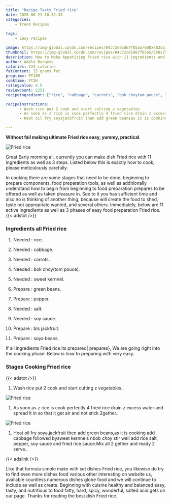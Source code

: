 ```yaml
---
title: "Recipe Tasty Fried rice"
date: 2020-06-21 10:32:33
categories:
    - Trend Recipes
    
tags:
    - Easy recipes

image: https://img-global.cpcdn.com/recipes/04c72ce5d67f05a5/680x482cq70/fried-rice-recipe-main-photo.jpg
thumbnail: https://img-global.cpcdn.com/recipes/04c72ce5d67f05a5/350x250cq70/fried-rice-recipe-main-photo.jpg
description: How to Make Appetizing Fried rice with 11 ingredients and 3 stages of easy cooking.
author: Adele Burgess
calories: 223 calories
fatContent: 15 grams fat
preptime: PT18M
cooktime: PT2H
ratingvalue: 4.5
reviewcount: 2251
recipeingredient: ["rice", "cabbage", "carrots", "bok choytom pouce", "sweet kernnel", "green beans", "pepper", "salt", "soy sauce", "bls jackfruit", "soya beans"]

recipeinstructions: 
      - Wash rice put 2 cook and start cutting z vegetables 
      - As soon as z rice is cook perfectly 4 fried rice drain z excess water and spread it in so that it get air and not stick 2gether 
      - Heat oil fry soyajackfruit then add green beansas it is cooking add cabbage followed bysweet kernnels nbob choy stir well add rice salt pepper soy sauce and fried rice sauceMix all 2 gether and ready 2 serve

---
```




**Without fail making ultimate Fried rice easy, yummy, practical**. 


![Fried rice](https://img-global.cpcdn.com/recipes/04c72ce5d67f05a5/680x482cq70/fried-rice-recipe-main-photo.jpg "Fried rice")




Great Early morning all, currently you can make dish Fried rice with 11 ingredients as well as 3 steps. Listed below this is exactly how to cook, please meticulously carefully.

In cooking there are some stages that need to be done, beginning to prepare components, food preparation tools, as well as additionally understand how to begin from beginning to food preparation prepares to be offered as well as taken pleasure in. See to it you has sufficient time and also no is thinking of another thing, because will create the food to shed, taste not appropriate wanted, and several others. Immediately, below are 11 active ingredients as well as 3 phases of easy food preparation Fried rice.
{{< adstxt />}}

### Ingredients all Fried rice


1. Needed  : rice.

1. Needed  : cabbage.

1. Needed  : carrots.

1. Needed  : bok choy(tom pouce).

1. Needed  : sweet kernnel.

1. Prepare  : green beans.

1. Prepare  : pepper.

1. Needed  : salt.

1. Needed  : soy sauce.

1. Prepare  : bls jackfruit.

1. Prepare  : soya beans.



If all ingredients Fried rice its prepared| prepares}, We are going right into the cooking phase. Below is how to preparing with very easy.

### Stages Cooking Fried rice

{{< adstxt />}}


1. Wash rice put 2 cook and start cutting z vegetables..



![Fried rice](https://img-global.cpcdn.com/steps/bc019c554568bdf5/160x128cq70/fried-rice-recipe-step-1-photo.jpg" "Fried rice")



1. As soon as z rice is cook perfectly 4 fried rice drain z excess water and spread it in so that it get air and not stick 2gether..



![Fried rice](https://img-global.cpcdn.com/steps/5038b7fca20d421e/160x128cq70/fried-rice-recipe-step-2-photo.jpg" "Fried rice")



1. Heat oil fry soya,jackfruit then add green beans,as it is cooking add cabbage followed bysweet kernnels nbob choy stir well add rice salt, pepper, soy sauce and fried rice sauce.Mix all 2 gether and ready 2 serve..





{{< adslink />}}

Like that formula simple make with set dishes Fried rice, you likewise do try to find even more dishes food various other interesting on website us, available countless numerous dishes globe food and we will continue to include as well as create. Beginning with cuisine healthy and balanced easy, tasty, and nutritious to food fatty, hard, spicy, wonderful, salted acid gets on our page. Thanks for reading the best dish Fried rice.
